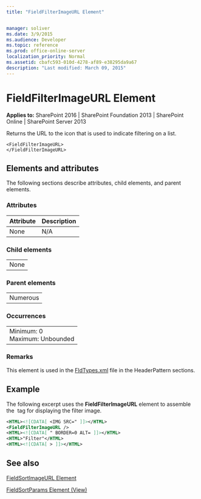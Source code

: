 ```yaml
---
title: "FieldFilterImageURL Element"


manager: soliver
ms.date: 3/9/2015
ms.audience: Developer
ms.topic: reference
ms.prod: office-online-server
localization_priority: Normal
ms.assetid: cbafc593-010d-4278-af89-e38295da9a67
description: "Last modified: March 09, 2015"
---
```


# FieldFilterImageURL Element

 
  
 **Applies to:** SharePoint 2016 | SharePoint Foundation 2013 | SharePoint Online | SharePoint Server 2013
  
Returns the URL to the icon that is used to indicate filtering on a list.
  
```
<FieldFilterImageURL>
</FieldFilterImageURL>
```

## Elements and attributes

The following sections describe attributes, child elements, and parent elements.

### Attributes

|**Attribute**|**Description**|
|:-----|:-----|
|None  <br/> |N/A  <br/> |
   
### Child elements

||
|:-----|
|None |
   
### Parent elements

||
|:-----|
|Numerous |
   
### Occurrences

||
|:-----|
|Minimum: 0  <br/> Maximum: Unbounded  <br/> |
   
### Remarks

This element is used in the [FldTypes.xml](http://msdn.microsoft.com/library/8f8db866-03f8-4001-aae3-4c4102a7aed6%28Office.15%29.aspx) file in the HeaderPattern sections. 
  
## Example

The following excerpt uses the **FieldFilterImageURL** element to assemble the <IMG> tag for displaying the filter image. 
  
```XML
<HTML><![CDATA[ <IMG SRC=" ]]></HTML>
<FieldFilterImageURL />
<HTML><![CDATA[ " BORDER=0 ALT= ]]></HTML>
<HTML>"Filter"</HTML>
<HTML><![CDATA[ > ]]></HTML>
```

## See also



[FieldSortImageURL Element](fieldsortimageurl-element.md)


[FieldSortParams Element (View)](../../collaborative-application-markup-language-caml-schemas/view-schema/fieldsortparams-element-view.md)

